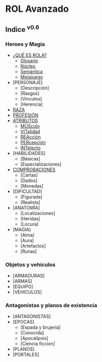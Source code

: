 # ROL Avanzado
## Indice <sup>v0.6</sup>
### Heroes y Magia

* [¿QUÉ ES ROLA?](https://github.com/demonio/arp/tree/master/es/rola.md)
	* [Glosario](https://github.com/demonio/arp/tree/master/es/rola/glosario.md)
	* [Núcleo](https://github.com/demonio/arp/tree/master/es/rola/nucleo.md)
	* [Semántica](https://github.com/demonio/arp/tree/master/es/rola/semantica.md)
	* [Metajuego](https://github.com/demonio/arp/tree/master/es/rola/metajuego.md)
* [PERSONAJE]
	* [Descripción]
	* [Rasgos]
	* [Vínculos]
	* [Herencia]
* [RAZA](https://github.com/demonio/arp/tree/master/es/rola/raza.md)
* [PROFESIÓN](https://github.com/demonio/arp/tree/master/es/rola/profesion.md)
* [ATRIBUTOS](https://github.com/demonio/arp/tree/master/es/rola/atributos.md)
	* [MÚSculo](https://github.com/demonio/arp/tree/master/es/rola/atributos/musculo.md)
	* [VITalidad](https://github.com/demonio/arp/tree/master/es/rola/atributos/vitalidad.md)
	* [REAcción](https://github.com/demonio/arp/tree/master/es/rola/atributos/reaccion.md)
	* [PERcepción](https://github.com/demonio/arp/tree/master/es/rola/atributos/percepcion.md)
	* [INTelecto](https://github.com/demonio/arp/tree/master/es/rola/atributos/intelecto.md)
* [HABILIDADES]
	* [Básicas]
	* [Especializaciones]
* [COMPROBACIONES](https://github.com/demonio/arp/tree/master/es/rola/comprobaciones.md)
	* [Cartas]
	* [Dados]
	* [Monedas]
* [DIFICULTAD]
	* [Figurada]
	* [Realista]
* [ANATOMÍA]
	* [Localizaciones]
	* [Heridas]
	* [Locura]
* [MAGIA]
	* [Alma]
	* [Aura]
	* [Artefactos]
	* [Runas]

### Objetos y vehiculos
* [ARMADURAS]
* [ARMAS]
* [EQUIPO]
* [VEHICULOS]

### Antagonistas y planos de existencia
* [ANTAGONISTAS]
* [EPOCAS]
	* [Espada y brujería]
	* [Conocida]
	* [Apocalipsis]
	* [Ciencia ficcion]
* [PLANOS]
* [PORTALES]
